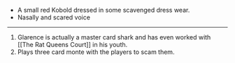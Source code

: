 - A small red Kobold dressed in some scavenged dress wear.
- Nasally and scared voice
 
---
1. Glarence is actually a master card shark and has even worked with [[The Rat Queens Court]] in his youth.
2. Plays three card monte with the players to scam them.